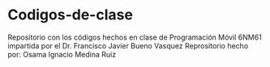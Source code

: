 # Codigos-de-clase

Repositorio con los códigos hechos en clase de Programación Móvil 6NM61 impartida por el Dr. Francisco Javier Bueno Vasquez
Reprositorio hecho por: Osama Ignacio Medina Ruiz
